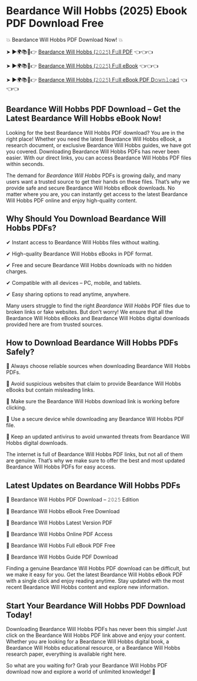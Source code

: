 # Beardance Will Hobbs (2025) Ebook PDF Download Free

💥 Beardance Will Hobbs PDF Download Now! 💥

➤ ►🌍📚📱👉 [Beardance Will Hobbs (𝟸𝟶𝟸𝟻) F𝚞ll PDF](https://getpdf.xyz/beardance-will-hobbs) 👈👈👈


➤ ►🌍📚📱👉 [Beardance Will Hobbs (𝟸𝟶𝟸𝟻) F𝚞ll eBook](https://getpdf.xyz/beardance-will-hobbs) 👈👈👈


➤ ►🌍📚📱👉 [Beardance Will Hobbs (𝟸𝟶𝟸𝟻) F𝚞ll eBook PDF D𝚘𝚠𝚗𝚕𝚘a𝚍](https://getpdf.xyz/beardance-will-hobbs) 👈👈👈


## Beardance Will Hobbs PDF Download – Get the Latest Beardance Will Hobbs eBook Now!

Looking for the best Beardance Will Hobbs PDF download? You are in the right place! Whether you need the latest Beardance Will Hobbs eBook, a research document, or exclusive Beardance Will Hobbs guides, we have got you covered. Downloading Beardance Will Hobbs PDFs has never been easier. With our direct links, you can access Beardance Will Hobbs PDF files within seconds.

The demand for *Beardance Will Hobbs* PDFs is growing daily, and many users want a trusted source to get their hands on these files. That’s why we provide safe and secure Beardance Will Hobbs eBook downloads. No matter where you are, you can instantly get access to the latest Beardance Will Hobbs PDF online and enjoy high-quality content.

## Why Should You Download Beardance Will Hobbs PDFs?

✔ Instant access to Beardance Will Hobbs files without waiting.

✔ High-quality Beardance Will Hobbs eBooks in PDF format.

✔ Free and secure Beardance Will Hobbs downloads with no hidden charges.

✔ Compatible with all devices – PC, mobile, and tablets.

✔ Easy sharing options to read anytime, anywhere.

Many users struggle to find the right *Beardance Will Hobbs* PDF files due to broken links or fake websites. But don’t worry! We ensure that all the Beardance Will Hobbs eBooks and Beardance Will Hobbs digital downloads provided here are from trusted sources.

## How to Download Beardance Will Hobbs PDFs Safely?

📌 Always choose reliable sources when downloading Beardance Will Hobbs PDFs.

📌 Avoid suspicious websites that claim to provide Beardance Will Hobbs eBooks but contain misleading links.

📌 Make sure the Beardance Will Hobbs download link is working before clicking.

📌 Use a secure device while downloading any Beardance Will Hobbs PDF file.

📌 Keep an updated antivirus to avoid unwanted threats from Beardance Will Hobbs digital downloads.

The internet is full of Beardance Will Hobbs PDF links, but not all of them are genuine. That’s why we make sure to offer the best and most updated Beardance Will Hobbs PDFs for easy access.

## Latest Updates on Beardance Will Hobbs PDFs

🔹 Beardance Will Hobbs PDF Download – 𝟸𝟶𝟸𝟻 Edition

🔹 Beardance Will Hobbs eBook Free Download

🔹 Beardance Will Hobbs Latest Version PDF

🔹 Beardance Will Hobbs Online PDF Access

🔹 Beardance Will Hobbs Full eBook PDF Free

🔹 Beardance Will Hobbs Guide PDF Download

Finding a genuine Beardance Will Hobbs PDF download can be difficult, but we make it easy for you. Get the latest Beardance Will Hobbs eBook PDF with a single click and enjoy reading anytime. Stay updated with the most recent Beardance Will Hobbs content and explore new information.

## Start Your Beardance Will Hobbs PDF Download Today!

Downloading Beardance Will Hobbs PDFs has never been this simple! Just click on the Beardance Will Hobbs PDF link above and enjoy your content. Whether you are looking for a Beardance Will Hobbs digital book, a Beardance Will Hobbs educational resource, or a Beardance Will Hobbs research paper, everything is available right here.

So what are you waiting for? Grab your Beardance Will Hobbs PDF download now and explore a world of unlimited knowledge! 🚀